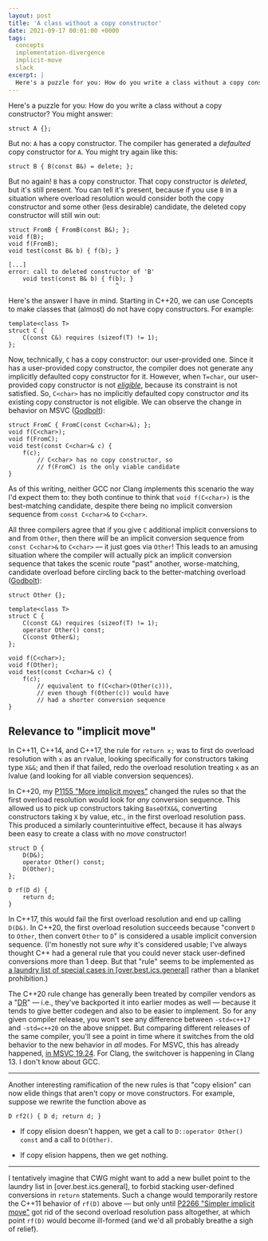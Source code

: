 ```yaml
---
layout: post
title: 'A class without a copy constructor'
date: 2021-09-17 00:01:00 +0000
tags:
  concepts
  implementation-divergence
  implicit-move
  slack
excerpt: |
  Here's a puzzle for you: How do you write a class without a copy constructor?
---
```


Here's a puzzle for you: How do you write a class without a copy constructor?
You might answer:

    struct A {};

But no: `A` has a copy constructor. The compiler has generated a _defaulted_
copy constructor for `A`. You might try again like this:

    struct B { B(const B&) = delete; };

But no again! `B` has a copy constructor. That copy constructor is _deleted_, but
it's still present. You can tell it's present, because if you use `B` in
a situation where overload resolution would consider both the copy constructor
and some other (less desirable) candidate, the deleted copy constructor will
still win out:

    struct FromB { FromB(const B&); };
    void f(B);
    void f(FromB);
    void test(const B& b) { f(b); }

    [...]
    error: call to deleted constructor of 'B'
        void test(const B& b) { f(b); }
                                  ^

Here's the answer I have in mind. Starting in C++20, we can use Concepts
to make classes that (almost) do not have copy constructors. For example:

    template<class T>
    struct C {
        C(const C&) requires (sizeof(T) != 1);
    };

Now, technically, `C` has a copy constructor: our user-provided
one. Since it has a user-provided copy constructor, the compiler does not
generate any implicitly defaulted copy constructor for it.
However, when `T=char`, our user-provided copy constructor is not
[_eligible_](https://eel.is/c++draft/special#6), because its constraint is
not satisfied. So, `C<char>` has no implicitly defaulted copy constructor
_and_ its existing copy constructor is not eligible. We can observe
the change in behavior on MSVC ([Godbolt](https://godbolt.org/z/bYr8YhvjT)):

    struct FromC { FromC(const C<char>&); };
    void f(C<char>);
    void f(FromC);
    void test(const C<char>& c) {
        f(c);
            // C<char> has no copy constructor, so
            // f(FromC) is the only viable candidate
    }

As of this writing, neither GCC nor Clang implements this scenario
the way I'd expect them to: they both continue to think that
`void f(C<char>)` is the best-matching candidate, despite there
being no implicit conversion sequence from `const C<char>&` to
`C<char>`.

All three compilers agree that if you give `C` additional
implicit conversions to and from `Other`, then there _will_ be
an implicit conversion sequence from `const C<char>&` to `C<char>`
— it just goes via `Other`!
This leads to an amusing situation where the compiler will actually
pick an implicit conversion sequence that takes the scenic route
"past" another, worse-matching, candidate overload before circling
back to the better-matching overload ([Godbolt](https://godbolt.org/z/ExThWEM87)):

    struct Other {};

    template<class T>
    struct C {
        C(const C&) requires (sizeof(T) != 1);
        operator Other() const;
        C(const Other&);
    };

    void f(C<char>);
    void f(Other);
    void test(const C<char>& c) {
        f(c);
            // equivalent to f(C<char>(Other(c))),
            // even though f(Other(c)) would have
            // had a shorter conversion sequence
    }


## Relevance to "implicit move"

In C++11, C++14, and C++17, the rule for `return x;`
was to first do overload resolution with `x` as an rvalue,
looking specifically for constructors taking type `X&&`;
and then if that failed, redo the overload resolution treating
`x` as an lvalue (and looking for all viable conversion sequences).

In C++20, my [P1155 "More implicit moves"](http://www.open-std.org/jtc1/sc22/wg21/docs/papers/2019/p1155r3.html)
changed the rules so that the first overload resolution would
look for _any_ conversion sequence. This allowed us to pick up
constructors taking `BaseOfX&&`, converting constructors taking
`X` by value, etc., in the first overload resolution pass.
This produced a similarly counterintuitive effect, because
it has always been easy to create a class with no _move_ constructor!

    struct D {
        D(D&);
        operator Other() const;
        D(Other);
    };

    D rf(D d) {
        return d;
    }

In C++17, this would fail the first overload resolution and end up
calling `D(D&)`. In C++20, the first overload resolution succeeds
because "convert `D` to `Other`, then convert `Other` to `D`" is
considered a usable implicit conversion sequence. (I'm honestly not
sure _why_ it's considered usable; I've always thought C++ had a
general rule that you could never stack user-defined conversions
more than 1 deep. But that "rule" seems to be implemented as
[a laundry list of special cases in [over.best.ics.general]](https://eel.is/c++draft/over.best.ics#general-4)
rather than a blanket prohibition.)

The C++20 rule change has generally been treated by compiler vendors
as a "[DR](/blog/2019/08/02/the-tough-guide-to-cpp-acronyms/#dr)" —
i.e., they've backported it into earlier modes as well —
because it tends to give better codegen and also to be easier to
implement. So for any given compiler release, you won't see any
difference between `-std=c++17` and `-std=c++20` on the above
snippet. But comparing different releases of the same compiler,
you'll see a point in time where it switches from the old behavior
to the new behavior in _all_ modes. For MSVC, this has already happened,
[in MSVC 19.24](https://godbolt.org/z/x6783T1Ez).
For Clang, the switchover is happening in Clang 13.
I don't know about GCC.

----

Another interesting ramification of the new rules is that "copy elision"
can now elide things that aren't copy or move constructors. For example,
suppose we rewrite the function above as

    D rf2() { D d; return d; }

- If copy elision doesn't happen, we get a call to `D::operator Other() const`
    and a call to `D(Other)`.

- If copy elision happens, then we get nothing.

----

I tentatively imagine that CWG might want to add a new bullet point to the
laundry list in [over.best.ics.general], to forbid stacking user-defined
conversions in `return` statements. Such a change would temporarily restore the
C++11 behavior of `rf(D)` above — but only until
[P2266 "Simpler implicit move"](http://www.open-std.org/jtc1/sc22/wg21/docs/papers/2021/p2266r1.html)
got rid of the second overload resolution pass altogether, at which point
`rf(D)` would become ill-formed (and we'd all probably breathe a sigh of relief).
